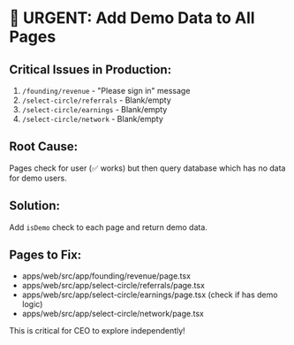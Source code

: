 # 🚨 URGENT: Add Demo Data to All Pages

## Critical Issues in Production:
1. `/founding/revenue` - "Please sign in" message
2. `/select-circle/referrals` - Blank/empty
3. `/select-circle/earnings` - Blank/empty  
4. `/select-circle/network` - Blank/empty

## Root Cause:
Pages check for user (✅ works) but then query database which has no data for demo users.

## Solution:
Add `isDemo` check to each page and return demo data.

## Pages to Fix:
- apps/web/src/app/founding/revenue/page.tsx
- apps/web/src/app/select-circle/referrals/page.tsx
- apps/web/src/app/select-circle/earnings/page.tsx (check if has demo logic)
- apps/web/src/app/select-circle/network/page.tsx

This is critical for CEO to explore independently!
